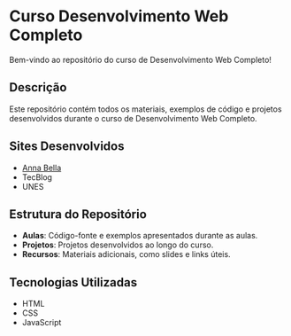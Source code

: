# Curso Desenvolvimento Web Completo

Bem-vindo ao repositório do curso de Desenvolvimento Web Completo!

## Descrição

Este repositório contém todos os materiais, exemplos de código e projetos desenvolvidos durante o curso de Desenvolvimento Web Completo.

## Sites Desenvolvidos

- <a href='https://christhedragon.github.io/Curso_Desenvolvimento_Web_Completo/Projeto%20Anna%20Bella/' target="_blank">Anna Bella</a><br>
- <a href='https://christhedragon.github.io/Curso_Desenvolvimento_Web_Completo/Projeto%20TecBlog/' target="_blank"></a>TecBlog<br>
- <a href='https://christhedragon.github.io/Curso_Desenvolvimento_Web_Completo/Projeto%20UNES/' target="_blank"></a>UNES<br>


## Estrutura do Repositório

- **Aulas**: Código-fonte e exemplos apresentados durante as aulas.
- **Projetos**: Projetos desenvolvidos ao longo do curso.
- **Recursos**: Materiais adicionais, como slides e links úteis.

## Tecnologias Utilizadas

- HTML
- CSS
- JavaScript
